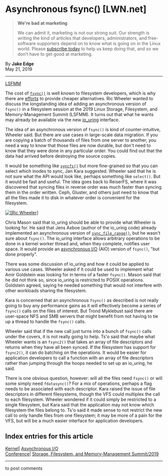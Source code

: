# Asynchronous fsync() [LWN.net]

> **We're bad at marketing**
> 
> We can admit it, marketing is not our strong suit. Our strength is writing the kind of articles that developers, administrators, and free-software supporters depend on to know what is going on in the Linux world. Please [subscribe today](/Promo/nsn-bad/subscribe) to help us keep doing that, and so we don’t have to get good at marketing. 

By **Jake Edge**  
May 21, 2019 

* * *

[LSFMM](/Articles/lsfmm2019/)

The cost of [`fsync()`](http://man7.org/linux/man-pages/man2/fsync.2.html) is well known to filesystem developers, which is why there are [efforts](/Articles/788938/) to provide cheaper alternatives. Ric Wheeler wanted to discuss the longstanding idea of adding an asynchronous version of `fsync()` in a filesystem session at the 2019 Linux Storage, Filesystem, and Memory-Management Summit (LSFMM). It turns out that what he wants may already be available via the new [io_uring](/Articles/776703/) interface. 

The idea of an asynchronous version of `fsync()` is kind of counter-intuitive, Wheeler said. But there are use cases in large-scale data migration. If you are copying a batch of thousands of files from one server to another, you need a way to know that those files are now durable, but don't need to know that they were done in any particular order. You could find out that the data had arrived before destroying the source copies. 

It would be something like [`syncfs()`](http://man7.org/linux/man-pages/man2/sync.2.html) but more fine-grained so that you can select which inodes to sync, Jan Kara suggested. Wheeler said that he is not sure what the API would look like, perhaps something like `select()`. But it would be fast and useful. The idea goes back to ReiserFS, where it was discovered that syncing files in reverse order was much faster than syncing them in the order written. Ceph, Gluster, and others just need to know that all the files made it to disk in whatever order is convenient for the filesystem. 

[ ![\[Ric Wheeler\]](https://static.lwn.net/images/2019/lsf-wheeler-sm.jpg) ](/Articles/789025/)

Chris Mason said that io_uring should be able to provide what Wheeler is looking for. He said that Jens Axboe (author of the io_uring code) already implemented an asynchronous version of [`sync_file_range()`](http://man7.org/linux/man-pages/man2/sync_file_range.2.html), but he wasn't sure about `fsync()`. The io_uring interface allows arbitrary operations to be done in a kernel worker thread and, when they complete, notifies user space. It would provide an [asynchronous I/O](http://man7.org/linux/man-pages/man2/io_submit.2.html) (AIO) version of `fsync()`, "but done properly". 

There was some discussion of io_uring and how it could be applied to various use cases. Wheeler asked if it could be used to implement what Amir Goldstein was looking for in terms of a faster `fsync()`. Mason said that he did not think so, since io_uring is restricted to POSIX operations. Goldstein agreed, saying he needed something that would not interfere with other workloads sharing the filesystem. 

Kara is concerned that an asynchronous `fsync()` as described is not really going to buy any performance gains as it will effectively become a series of `fsync()` calls on the files of interest. But Trond Myklebust said there are user-space NFS and SMB servers that might benefit from not having to tie up a thread to handle the `fsync()` calls. 

Wheeler said that if the new call just turns into a bunch of `fsync()` calls under the covers, it is not really going to help. Ts'o said that maybe what Wheeler wants is an `fsync2()` that takes an array of file descriptors and returns when they have all been synced. If the filesystem has support for `fsync2()`, it can do batching on the operations. It would be easier for application developers to call a function with an array of file descriptors rather than jumping through the hoops needed to set up an io_uring, he said. 

There is one obvious question, however: will all the files need `fsync()` or will some simply need `fdatasync()`? For a mix of operations, perhaps a flag needs to be associated with each descriptor. Kara raised the issue of file descriptors in different filesystems, though the VFS could multiplex the call to each filesystem. Wheeler wondered if it could simply be restricted to a single filesystem, but Kara said that the application may not know which filesystem the files belong to. Ts'o said it made sense to not restrict the new call to only handle files from one filesystem; it may be more of a pain for the VFS, but will be a much easier interface for application developers. 

  
Index entries for this article  
---  
[Kernel](/Kernel/Index)| [Asynchronous I/O](/Kernel/Index#Asynchronous_IO)  
[Conference](/Archives/ConferenceIndex/)| [Storage, Filesystem, and Memory-Management Summit/2019](/Archives/ConferenceIndex/#Storage_Filesystem_and_Memory-Management_Summit-2019)  
  


* * *

to post comments 
